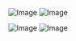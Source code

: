 ![Image](https://github.com/user-attachments/assets/18d5173b-78f8-4c5c-8309-1b09872fbf07)
![Image](https://github.com/user-attachments/assets/a1cf75c2-8396-4044-9ed4-c5efc269eeb5)


![Image](https://github.com/user-attachments/assets/c65f7240-88f1-471d-9f44-f375367284bc)
![Image](https://github.com/user-attachments/assets/f919ee51-2609-4e19-a912-df20d221f088)